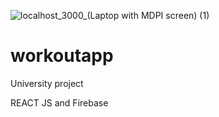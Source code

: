 ![localhost_3000_(Laptop with MDPI screen) (1)](https://user-images.githubusercontent.com/82828211/117178335-36db2100-add2-11eb-96b6-2661fb45ab07.png)
# workoutapp

University project 

REACT JS and Firebase

